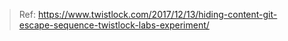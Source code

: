 > Ref:
https://www.twistlock.com/2017/12/13/hiding-content-git-escape-sequence-twistlock-labs-experiment/
